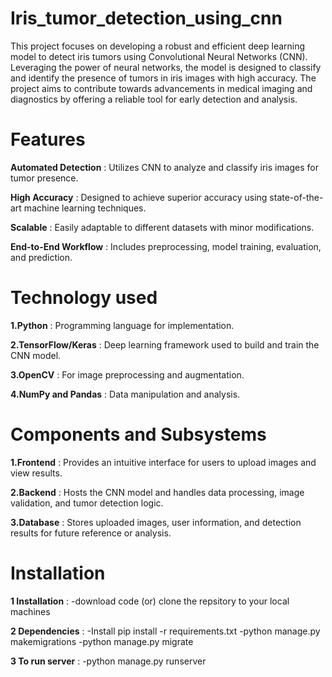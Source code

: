 # **Iris_tumor_detection_using_cnn** 

This project focuses on developing a robust and efficient deep learning model to detect iris tumors using Convolutional Neural Networks (CNN). Leveraging the power of neural networks, the model is designed to classify and identify the presence of tumors in iris images with high accuracy. The project aims to contribute towards advancements in medical imaging and diagnostics by offering a reliable tool for early detection and analysis.

# **Features**
**Automated Detection** : Utilizes CNN to analyze and classify iris images for tumor presence.

**High Accuracy** : Designed to achieve superior accuracy using state-of-the-art machine learning techniques.

**Scalable** : Easily adaptable to different datasets with minor modifications.

**End-to-End Workflow** : Includes preprocessing, model training, evaluation, and prediction.

# **Technology used**

**1.Python** : Programming language for implementation.

**2.TensorFlow/Keras** : Deep learning framework used to build and train the CNN model.

**3.OpenCV** : For image preprocessing and augmentation.

**4.NumPy and Pandas** : Data manipulation and analysis.

# **Components and Subsystems**

**1.Frontend** : Provides an intuitive interface for users to upload images and view results.

**2.Backend** : Hosts the CNN model and handles data processing, image validation, and tumor detection logic.

**3.Database** : Stores uploaded images, user information, and detection results for future reference or analysis.

# **Installation**
**1 Installation** : -download code (or) clone the repsitory to your local machines

**2 Dependencies** : -Install pip install -r requirements.txt -python manage.py makemigrations -python manage.py migrate

**3 To run server** : -python manage.py runserver
